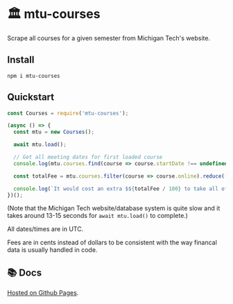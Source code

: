 # 🏛 mtu-courses

Scrape all courses for a given semester from Michigan Tech's website.

## Install

`npm i mtu-courses`

## Quickstart

```javascript
const Courses = require('mtu-courses');

(async () => {
  const mtu = new Courses();

  await mtu.load();

  // Get all meeting dates for first loaded course
  console.log(mtu.courses.find(course => course.startDate !== undefined).getMeetingDates());

  const totalFee = mtu.courses.filter(course => course.online).reduce((accum, course) => accum + course.fee, 0);

  console.log(`It would cost an extra $${totalFee / 100} to take all offered online courses this semester.`);
})();
```

(Note that the Michigan Tech website/database system is quite slow and it takes around 13-15 seconds for `await mtu.load()` to complete.)

All dates/times are in UTC.

Fees are in cents instead of dollars to be consistent with the way financal data is usually handled in code.

## 📚 Docs

[Hosted on Github Pages](https://codetheweb.github.io/mtu-courses/).

